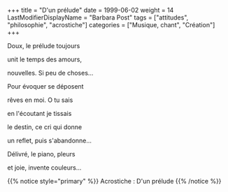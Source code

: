 +++
title = "D'un prélude"
date = 1999-06-02
weight = 14
LastModifierDisplayName = "Barbara Post"
tags = ["attitudes", "philosophie", "acrostiche"]
categories = ["Musique, chant", "Création"]
+++

Doux, le prélude toujours

unit le temps des amours,

nouvelles. Si peu de choses...

Pour évoquer se déposent

rêves en moi. O tu sais

en l'écoutant je tissais

le destin, ce cri qui donne

un reflet, puis s'abandonne...

Délivré, le piano, pleurs

et joie, invente couleurs...

{{% notice style="primary" %}}
Acrostiche : D'un prélude
{{% /notice %}}

